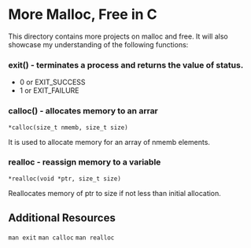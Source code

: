 # More Malloc, Free in C

This directory contains more projects on malloc and free. It will also showcase my understanding of the following functions:

### exit() - terminates a process and returns the value of status.
- 0 or EXIT_SUCCESS
- 1 or EXIT_FAILURE

### calloc() - allocates memory to an arrar
```
*calloc(size_t nmemb, size_t size)
```
It is used to allocate memory for an array of nmemb elements.

### realloc - reassign memory to a variable
```
*realloc(void *ptr, size_t size)
```
Reallocates memory of ptr to size if not less than initial allocation.

## Additional Resources
`man exit`
`man calloc`
`man realloc`